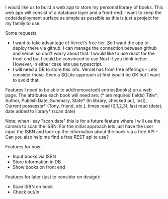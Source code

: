 I would like us to build a web app to store my personal library of books. This web app will consist of a database layer and a front-end. I want to keep the code/deployment surface as simple as possible as this is just a project for my family to use. 

Some requests
- I want to take advantage of Vercel's free tier. So I want the app to deploy there via github. I can manage the connection between github and vercel so don't worry about that. I would like to use react for the front end but I could be convinced to use Next if you think better. However, in either case lets use typescript. 
- I will need a DB to store this info. Vercel has from free offerings - Lets consider those. Even a SQLite approach at first would be OK but I want to avoid that.

Features
I need to be able to add/remove/edit entries(books) on a web page. 
The attributes each book will need are: (* are required fields) 
Title*, 
Author, 
Publish Date, 
Summary, 
State* (In library, checked out, lost), 
Current possessor* (Tony, friend, etc.), 
times read (0,1,2,3), 
last read (date), 
date added to library* (scan date)

Note: when I say "scan date" this is for a future feature where I will use the camera to scan the ISBN. For the initial approach lets just have the user input the ISBN and look up the information about the book via a free API - Can you also help me find a free REST api to use?

Features for now:
- Input books via ISBN
- Store information in DB
- Show books on front end 

Features for later (just to consider on design):
- Scan ISBN on book
- Check out/in 